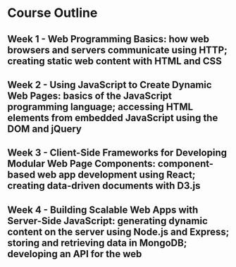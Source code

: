 # Course Outline

## Week 1 - Web Programming Basics: how web browsers and servers communicate using HTTP; creating static web content with HTML and CSS
## Week 2 - Using JavaScript to Create Dynamic Web Pages: basics of the JavaScript programming language; accessing HTML elements from embedded JavaScript using the DOM and jQuery
## Week 3 - Client-Side Frameworks for Developing Modular Web Page Components: component-based web app development using React; creating data-driven documents with D3.js
## Week 4 - Building Scalable Web Apps with Server-Side JavaScript: generating dynamic content on the server using Node.js and Express; storing and retrieving data in MongoDB; developing an API for the web
